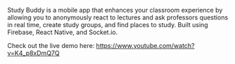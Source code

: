 Study Buddy is a mobile app that enhances your classroom experience by allowing you to anonymously react to lectures and ask professors questions in real time, create study groups, and find places to study. Built using Firebase, React Native, and Socket.io. 

Check out the live demo here: https://www.youtube.com/watch?v=K4_p8xDmQ7Q
